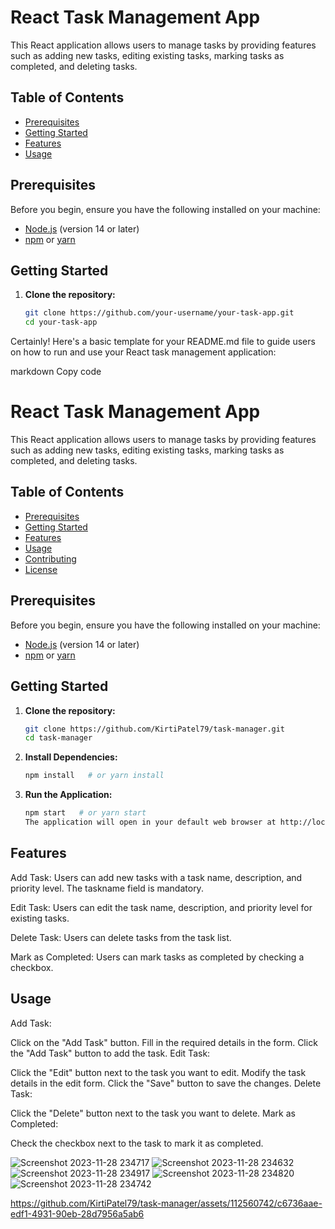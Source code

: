 # React Task Management App

This React application allows users to manage tasks by providing features such as adding new tasks, editing existing tasks, marking tasks as completed, and deleting tasks.

## Table of Contents
- [Prerequisites](#prerequisites)
- [Getting Started](#getting-started)
- [Features](#features)
- [Usage](#usage)

## Prerequisites

Before you begin, ensure you have the following installed on your machine:
- [Node.js](https://nodejs.org/) (version 14 or later)
- [npm](https://www.npmjs.com/) or [yarn](https://yarnpkg.com/)

## Getting Started

1. **Clone the repository:**

   ```bash
   git clone https://github.com/your-username/your-task-app.git
   cd your-task-app

Certainly! Here's a basic template for your README.md file to guide users on how to run and use your React task management application:

markdown
Copy code
# React Task Management App

This React application allows users to manage tasks by providing features such as adding new tasks, editing existing tasks, marking tasks as completed, and deleting tasks.

## Table of Contents
- [Prerequisites](#prerequisites)
- [Getting Started](#getting-started)
- [Features](#features)
- [Usage](#usage)
- [Contributing](#contributing)
- [License](#license)

## Prerequisites

Before you begin, ensure you have the following installed on your machine:
- [Node.js](https://nodejs.org/) (version 14 or later)
- [npm](https://www.npmjs.com/) or [yarn](https://yarnpkg.com/)

## Getting Started

1. **Clone the repository:**

   ```bash
   git clone https://github.com/KirtiPatel79/task-manager.git
   cd task-manager

2. **Install Dependencies:**

    ```bash
    npm install   # or yarn install

3. **Run the Application:**

    ```bash
    npm start   # or yarn start
    The application will open in your default web browser at http://localhost:3000.

## Features
Add Task:
Users can add new tasks with a task name, description, and priority level.
The taskname field is mandatory.

Edit Task:
Users can edit the task name, description, and priority level for existing tasks.

Delete Task:
Users can delete tasks from the task list.

Mark as Completed:
Users can mark tasks as completed by checking a checkbox.

## Usage
Add Task:

Click on the "Add Task" button.
Fill in the required details in the form.
Click the "Add Task" button to add the task.
Edit Task:

Click the "Edit" button next to the task you want to edit.
Modify the task details in the edit form.
Click the "Save" button to save the changes.
Delete Task:

Click the "Delete" button next to the task you want to delete.
Mark as Completed:

Check the checkbox next to the task to mark it as completed.

![Screenshot 2023-11-28 234717](https://github.com/KirtiPatel79/task-manager/assets/112560742/3b465724-6894-4900-8d50-cfbcbe78d065)
![Screenshot 2023-11-28 234632](https://github.com/KirtiPatel79/task-manager/assets/112560742/e1bc06d8-39f0-4772-9447-4eda647c5f5f)
![Screenshot 2023-11-28 234917](https://github.com/KirtiPatel79/task-manager/assets/112560742/d23bf92e-0659-43f9-a54d-5c98eb826828)
![Screenshot 2023-11-28 234820](https://github.com/KirtiPatel79/task-manager/assets/112560742/c2dfc1df-72e1-4af6-b475-ae20073e1ce6)
![Screenshot 2023-11-28 234742](https://github.com/KirtiPatel79/task-manager/assets/112560742/34e029a5-21f5-45fe-8b55-b6e762716e9a)



https://github.com/KirtiPatel79/task-manager/assets/112560742/c6736aae-edf1-4931-90eb-28d7956a5ab6

